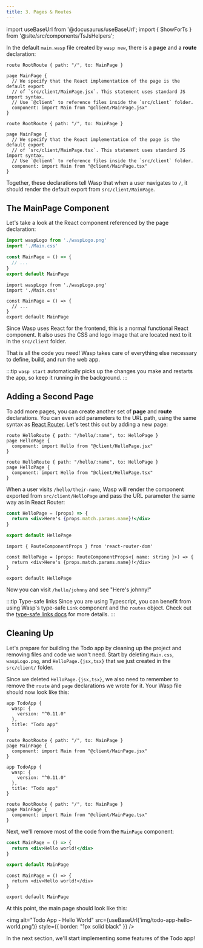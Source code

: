 ```yaml
---
title: 3. Pages & Routes
---
```


import useBaseUrl from '@docusaurus/useBaseUrl';
import { ShowForTs } from '@site/src/components/TsJsHelpers';

In the default `main.wasp` file created by `wasp new`, there is a **page** and a **route** declaration:

<Tabs groupId="js-ts">
<TabItem value="js" label="JavaScript">

```wasp title="main.wasp"
route RootRoute { path: "/", to: MainPage }

page MainPage {
  // We specify that the React implementation of the page is the default export
  // of `src/client/MainPage.jsx`. This statement uses standard JS import syntax.
  // Use `@client` to reference files inside the `src/client` folder.
  component: import Main from "@client/MainPage.jsx"
}
```

</TabItem>
<TabItem value="ts" label="TypeScript">

```wasp title="main.wasp"
route RootRoute { path: "/", to: MainPage }

page MainPage {
  // We specify that the React implementation of the page is the default export
  // of `src/client/MainPage.tsx`. This statement uses standard JS import syntax.
  // Use `@client` to reference files inside the `src/client` folder.
  component: import Main from "@client/MainPage.tsx"
}
```

</TabItem>
</Tabs>

Together, these declarations tell Wasp that when a user navigates to `/`, it should render the default export from `src/client/MainPage`.

## The MainPage Component

Let's take a look at the React component referenced by the page declaration:

<Tabs groupId="js-ts">
<TabItem value="js" label="JavaScript">

```jsx title="src/client/MainPage.jsx"
import waspLogo from './waspLogo.png'
import './Main.css'

const MainPage = () => {
  // ...
}
export default MainPage
```

</TabItem>
<TabItem value="ts" label="TypeScript">

```tsx title="src/client/MainPage.tsx"
import waspLogo from './waspLogo.png'
import './Main.css'

const MainPage = () => {
  // ...
}
export default MainPage
```

</TabItem>
</Tabs>

Since Wasp uses React for the frontend, this is a normal functional React component. It also uses the CSS and logo image that are located next to it in the `src/client` folder.

That is all the code you need! Wasp takes care of everything else necessary to define, build, and run the web app.

:::tip
`wasp start` automatically picks up the changes you make and restarts the app, so keep it running in the background.
:::

## Adding a Second Page

To add more pages, you can create another set of **page** and **route** declarations. You can even add parameters to the URL path, using the same syntax as [React Router](https://reactrouter.com/web/). Let's test this out by adding a new page:

<Tabs groupId="js-ts">
<TabItem value="js" label="JavaScript">

```wasp title="main.wasp"
route HelloRoute { path: "/hello/:name", to: HelloPage }
page HelloPage {
  component: import Hello from "@client/HelloPage.jsx"
}
```

</TabItem>
<TabItem value="ts" label="TypeScript">

```wasp title="main.wasp"
route HelloRoute { path: "/hello/:name", to: HelloPage }
page HelloPage {
  component: import Hello from "@client/HelloPage.tsx"
}
```

</TabItem>
</Tabs>

When a user visits `/hello/their-name`, Wasp will render the component exported from `src/client/HelloPage` and pass the URL parameter the same way as in React Router:

<Tabs groupId="js-ts">
<TabItem value="js" label="JavaScript">

```jsx title="src/client/HelloPage.jsx"
const HelloPage = (props) => {
  return <div>Here's {props.match.params.name}!</div>
}

export default HelloPage
```

</TabItem>
<TabItem value="ts" label="TypeScript">

```tsx title="src/client/HelloPage.tsx"
import { RouteComponentProps } from 'react-router-dom'

const HelloPage = (props: RouteComponentProps<{ name: string }>) => {
  return <div>Here's {props.match.params.name}!</div>
}

export default HelloPage
```

</TabItem>
</Tabs>

Now you can visit `/hello/johnny` and see "Here's johnny!"

<ShowForTs>

:::tip Type-safe links
Since you are using Typescript, you can benefit from using Wasp's type-safe `Link` component and the `routes` object. Check out the [type-safe links docs](/docs/advanced/links) for more details.
:::
</ShowForTs>

## Cleaning Up

Let's prepare for building the Todo app by cleaning up the project and removing files and code we won't need. Start by deleting `Main.css`, `waspLogo.png`, and `HelloPage.{jsx,tsx}` that we just created in the `src/client/` folder.

Since we deleted `HelloPage.{jsx,tsx}`, we also need to remember to remove the `route` and `page` declarations we wrote for it. Your Wasp file should now look like this:

<Tabs groupId="js-ts">
<TabItem value="js" label="JavaScript">

```wasp title="main.wasp"
app TodoApp {
  wasp: {
    version: "^0.11.0"
  },
  title: "Todo app"
}

route RootRoute { path: "/", to: MainPage }
page MainPage {
  component: import Main from "@client/MainPage.jsx"
}
```

</TabItem>
<TabItem value="ts" label="TypeScript">

```wasp title="main.wasp"
app TodoApp {
  wasp: {
    version: "^0.11.0"
  },
  title: "Todo app"
}

route RootRoute { path: "/", to: MainPage }
page MainPage {
  component: import Main from "@client/MainPage.tsx"
}
```

</TabItem>
</Tabs>

Next, we'll remove most of the code from the `MainPage` component:

<Tabs groupId="js-ts">
<TabItem value="js" label="JavaScript">

```jsx title="src/client/MainPage.jsx"
const MainPage = () => {
  return <div>Hello world!</div>
}

export default MainPage
```

</TabItem>
<TabItem value="ts" label="TypeScript">

```tsx title="src/client/MainPage.tsx"
const MainPage = () => {
  return <div>Hello world!</div>
}

export default MainPage
```

</TabItem>
</Tabs>

At this point, the main page should look like this:

<img alt="Todo App - Hello World"
src={useBaseUrl('img/todo-app-hello-world.png')}
style={{ border: "1px solid black" }}
/>

In the next section, we'll start implementing some features of the Todo app!
